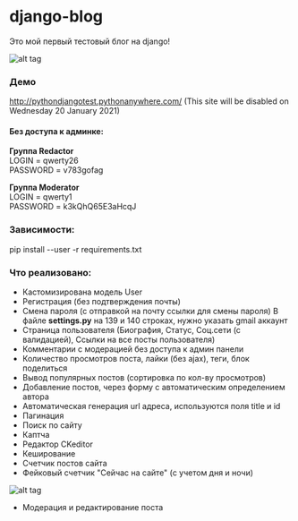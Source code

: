 # django-blog

Это мой первый тестовый блог на django!

![alt tag](https://github.com/pro100git/django-blog/blob/main/Screenshot/Screenshot.png "django blog")​

### Демо
http://pythondjangotest.pythonanywhere.com/ (This site will be disabled on Wednesday 20 January 2021)<br/>

#### Без доступа к админке:
**Группа Redactor**<br/>
LOGIN = qwerty26<br/>
PASSWORD = v783gofag

**Группа Moderator**<br/>
LOGIN = qwerty1<br/>
PASSWORD = k3kQhQ65E3aHcqJ

### Зависимости:
pip install --user -r requirements.txt

### Что реализовано:
* Кастомизирована модель User 
* Регистрация (без подтверждения почты)
* Смена пароля (с отправкой на почту ссылки для смены пароля)
В файле **settings.py** на 139 и 140 строках, нужно указать gmail аккаунт
* Страница пользователя (Биография, Статус, Соц.сети (с валидацией), Ссылки на все посты пользователя)
* Комментарии с модерацией без доступа к админ панели
* Количество просмотров поста, лайки (без ajax), теги, блок поделиться
* Вывод популярных постов (сортировка по кол-ву просмотров)
* Добавление постов, через форму с автоматическим определением автора
* Автоматическая генерация url адреса, используются поля title и id
* Пагинация
* Поиск по сайту
* Каптча
* Редактор CKeditor
* Кеширование
* Счетчик постов сайта
* Фейковый счетчик "Сейчас на сайте" (c учетом дня и ночи)

![alt tag](https://github.com/pro100git/django-blog/blob/main/Screenshot/fake_user.png "django blog")​
* Модерация и редактирование поста

